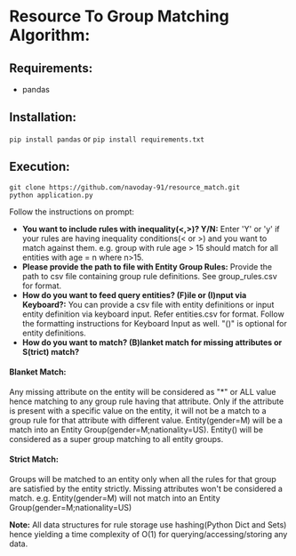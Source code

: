 # Resource To Group Matching Algorithm:

## Requirements:
- pandas

## Installation:
```pip install pandas```
or
```pip install requirements.txt```

## Execution:
```
git clone https://github.com/navoday-91/resource_match.git
python application.py
```
Follow the instructions on prompt:

- **You want to include rules with inequality(<,>)? Y/N:**
  Enter 'Y' or 'y' if your rules are having  inequality conditions(< or >) and you want to match against them. e.g. group with rule age > 15 should match for all entities with age = n where n>15.
- **Please provide the path to file with Entity Group Rules:**
  Provide the path to csv file containing group rule definitions. See group_rules.csv for format.
- **How do you want to feed query entities? (F)ile or (I)nput via Keyboard?:**
  You can provide a csv file with entity definitions or input entity definition via keyboard input. Refer entities.csv for format. Follow the formatting instructions for Keyboard Input as well. "()" is optional for entity definitions.
- **How do you want to match? (B)lanket match for missing attributes or S(trict) match?**
#### Blanket Match:
  Any missing attribute on the entity will be considered as "*" or ALL value hence matching to any group rule having that attribute. Only if the attribute is present with a specific value on the entity, it will not be a match to a group rule for that attribute with different value. Entity(gender=M) will be a match into an Entity Group(gender=M;nationality=US). Entity() will be considered as a super group matching to all entity groups.

#### Strict Match:
  Groups will be matched to an entity only when all the rules for that group are satisfied by the entity strictly. Missing attributes won't be considered a match. e.g. Entity(gender=M) will not match into an Entity Group(gender=M;nationality=US)


**Note:** All data structures for rule storage use hashing(Python Dict and Sets) hence yielding a time complexity of O(1) for querying/accessing/storing any data.

